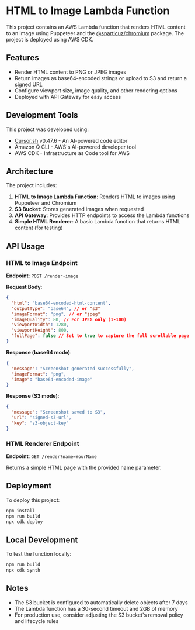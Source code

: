 # HTML to Image Lambda Function

This project contains an AWS Lambda function that renders HTML content to an image using Puppeteer and the [@sparticuz/chromium](https://github.com/Sparticuz/chromium) package. The project is deployed using AWS CDK.

## Features

- Render HTML content to PNG or JPEG images
- Return images as base64-encoded strings or upload to S3 and return a signed URL
- Configure viewport size, image quality, and other rendering options
- Deployed with API Gateway for easy access

## Development Tools

This project was developed using:
- [Cursor.sh](https://cursor.sh/) v0.47.6 - An AI-powered code editor
- Amazon Q CLI - AWS's AI-powered developer tool
- AWS CDK - Infrastructure as Code tool for AWS

## Architecture

The project includes:

1. **HTML to Image Lambda Function**: Renders HTML to images using Puppeteer and Chromium
2. **S3 Bucket**: Stores generated images when requested
3. **API Gateway**: Provides HTTP endpoints to access the Lambda functions
4. **Simple HTML Renderer**: A basic Lambda function that returns HTML content (for testing)

## API Usage

### HTML to Image Endpoint

**Endpoint**: `POST /render-image`

**Request Body**:

```json
{
  "html": "base64-encoded-html-content",
  "outputType": "base64", // or "s3"
  "imageFormat": "png", // or "jpeg"
  "imageQuality": 80, // For JPEG only (1-100)
  "viewportWidth": 1280,
  "viewportHeight": 800,
  "fullPage": false // Set to true to capture the full scrollable page
}
```

**Response (base64 mode)**:

```json
{
  "message": "Screenshot generated successfully",
  "imageFormat": "png",
  "image": "base64-encoded-image"
}
```

**Response (S3 mode)**:

```json
{
  "message": "Screenshot saved to S3",
  "url": "signed-s3-url",
  "key": "s3-object-key"
}
```

### HTML Renderer Endpoint

**Endpoint**: `GET /render?name=YourName`

Returns a simple HTML page with the provided name parameter.

## Deployment

To deploy this project:

```bash
npm install
npm run build
npx cdk deploy
```

## Local Development

To test the function locally:

```bash
npm run build
npx cdk synth
```

## Notes

- The S3 bucket is configured to automatically delete objects after 7 days
- The Lambda function has a 30-second timeout and 2GB of memory
- For production use, consider adjusting the S3 bucket's removal policy and lifecycle rules